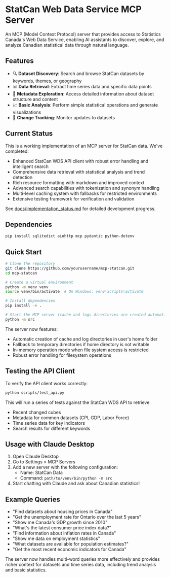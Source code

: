 # StatCan Web Data Service MCP Server

An MCP (Model Context Protocol) server that provides access to Statistics Canada's Web Data Service, enabling AI assistants to discover, explore, and analyze Canadian statistical data through natural language.

## Features

- 🔍 **Dataset Discovery**: Search and browse StatCan datasets by keywords, themes, or geography
- 📊 **Data Retrieval**: Extract time series data and specific data points
- 📝 **Metadata Exploration**: Access detailed information about dataset structure and content
- 📈 **Basic Analysis**: Perform simple statistical operations and generate visualizations
- 🔄 **Change Tracking**: Monitor updates to datasets

## Current Status

This is a working implementation of an MCP server for StatCan data. We've completed:

- Enhanced StatCan WDS API client with robust error handling and intelligent search
- Comprehensive data retrieval with statistical analysis and trend detection
- Rich resource formatting with markdown and improved context
- Advanced search capabilities with tokenization and synonym handling
- Multi-level caching system with fallbacks for restricted environments
- Extensive testing framework for verification and validation

See [docs/implementation_status.md](docs/implementation_status.md) for detailed development progress.

## Dependencies

```bash
pip install sqlitedict aiohttp mcp pydantic python-dotenv
```

## Quick Start

```bash
# Clone the repository
git clone https://github.com/yourusername/mcp-statcan.git
cd mcp-statcan

# Create a virtual environment
python -m venv venv
source venv/bin/activate  # On Windows: venv\Scripts\activate

# Install dependencies
pip install -e .

# Start the MCP server (cache and logs directories are created automatically)
python -m src
```

The server now features:
- Automatic creation of cache and log directories in user's home folder
- Fallback to temporary directories if home directory is not writable
- In-memory operation mode when file system access is restricted
- Robust error handling for filesystem operations

## Testing the API Client

To verify the API client works correctly:

```bash
python scripts/test_api.py
```

This will run a series of tests against the StatCan WDS API to retrieve:
- Recent changed cubes
- Metadata for common datasets (CPI, GDP, Labor Force)
- Time series data for key indicators
- Search results for different keywords

## Usage with Claude Desktop

1. Open Claude Desktop
2. Go to Settings > MCP Servers
3. Add a new server with the following configuration:
   - Name: StatCan Data
   - Command: `path/to/venv/bin/python -m src`
4. Start chatting with Claude and ask about Canadian statistics!

## Example Queries

- "Find datasets about housing prices in Canada"
- "Get the unemployment rate for Ontario over the last 5 years"
- "Show me Canada's GDP growth since 2010"
- "What's the latest consumer price index data?"
- "Find information about inflation rates in Canada"
- "Show me data on employment statistics"
- "What datasets are available for population estimates?"
- "Get the most recent economic indicators for Canada"

The server now handles multi-word queries more effectively and provides richer context for datasets and time series data, including trend analysis and basic statistics.